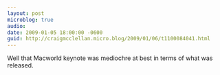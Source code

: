 ```yaml
---
layout: post
microblog: true
audio: 
date: 2009-01-05 18:00:00 -0600
guid: http://craigmcclellan.micro.blog/2009/01/06/t1100084041.html
---
```

Well that Macworld keynote was mediochre at best in terms of what was released.
